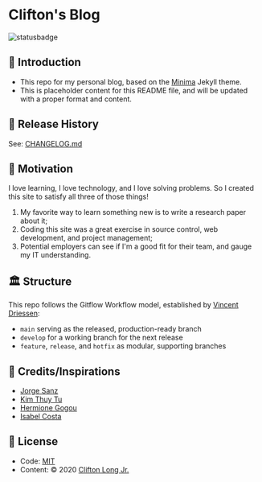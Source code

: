 # Clifton's Blog
![statusbadge](https://img.shields.io/badge/status-in--progress-brightgreen?style=for-the-badge)

## 👋 Introduction
- This repo for my personal blog, based on the [Minima](https://github.com/jekyll/minima) Jekyll theme.
- This is placeholder content for this README file, and will be updated with a proper format and content.

## 📝 Release History
See: [CHANGELOG.md](/CHANGELOG.md)

## 🤔 Motivation
I love learning, I love technology, and I love solving problems. So I created this site to satisfy all three of those things!

1. My favorite way to learn something new is to write a research paper about it;
2. Coding this site was a great exercise in source control, web development, and project management;
3. Potential employers can see if I'm a good fit for their team, and gauge my IT understanding.

## 🏛 Structure
This repo follows the Gitflow Workflow model, established by [Vincent Driessen](https://nvie.com/posts/a-successful-git-branching-model/):
- `main` serving as the released, production-ready branch
- `develop` for a working branch for the next release
- `feature`, `release`, and `hotfix` as modular, supporting branches 

## 🙏 Credits/Inspirations
- [Jorge Sanz](https://jorgesanz.net/)
- [Kim Thuy Tu](https://www.kimthuytu.com/)
- [Hermione Gogou](https://www.hermionegogou.com/)
- [Isabel Costa](https://github.com/isabelcosta)

## 📄 License
- Code: [MIT](http://opensource.org/licenses/MIT)
- Content: © 2020 [Clifton Long Jr.]()
